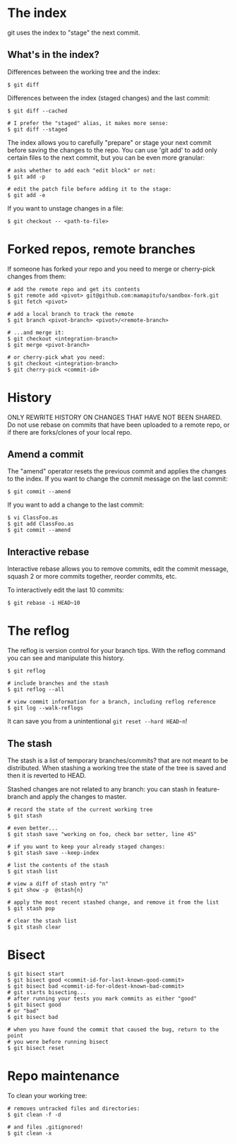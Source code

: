# The index

git uses the index to "stage" the next commit.

## What's in the index?

Differences between the working tree and the index:

    $ git diff

Differences between the index (staged changes) and the last commit:

    $ git diff --cached

    # I prefer the "staged" alias, it makes more sense:
    $ git diff --staged

The index allows you to carefully "prepare" or stage your next commit before
saving the changes to the repo. You can use 'git add' to add only certain
files to the next commit, but you can be even more granular:

    # asks whether to add each "edit block" or not:
    $ git add -p

    # edit the patch file before adding it to the stage:
    $ git add -e

If you want to unstage changes in a file:

    $ git checkout -- <path-to-file>

# Forked repos, remote branches

If someone has forked your repo and you need to merge or cherry-pick changes
from them:

    # add the remote repo and get its contents
    $ git remote add <pivot> git@github.com:mamapitufo/sandbox-fork.git
    $ git fetch <pivot>

    # add a local branch to track the remote
    $ git branch <pivot-branch> <pivot>/<remote-branch>

    # ...and merge it:
    $ git checkout <integration-branch>
    $ git merge <pivot-branch>

    # or cherry-pick what you need:
    $ git checkout <integration-branch>
    $ git cherry-pick <commit-id>

# History

ONLY REWRITE HISTORY ON CHANGES THAT HAVE NOT BEEN SHARED. Do not use rebase
on commits that have been uploaded to a remote repo, or if there are
forks/clones of your local repo.

## Amend a commit

The "amend" operator resets the previous commit and applies the changes to the
index. If you want to change the commit message on the last commit:

    $ git commit --amend

If you want to add a change to the last commit:

    $ vi ClassFoo.as
    $ git add ClassFoo.as
    $ git commit --amend

## Interactive rebase

Interactive rebase allows you to remove commits, edit the commit message,
squash 2 or more commits together, reorder commits, etc.

To interactively edit the last 10 commits:

    $ git rebase -i HEAD~10

# The reflog

The reflog is version control for your branch tips. With the reflog command
you can see and manipulate this history.

    $ git reflog

    # include branches and the stash
    $ git reflog --all

    # view commit information for a branch, including reflog reference
    $ git log --walk-reflogs

It can save you from a unintentional `git reset --hard HEAD~n`!

## The stash

The stash is a list of temporary branches/commits? that are not meant to be
distributed. When stashing a working tree the state of the tree is saved and
then it is reverted to HEAD.

Stashed changes are not related to any branch: you can stash in feature-branch
and apply the changes to master.

    # record the state of the current working tree
    $ git stash

    # even better...
    $ git stash save "working on foo, check bar setter, line 45"

    # if you want to keep your already staged changes:
    $ git stash save --keep-index

    # list the contents of the stash
    $ git stash list

    # view a diff of stash entry "n"
    $ git show -p  @stash{n}

    # apply the most recent stashed change, and remove it from the list
    $ git stash pop

    # clear the stash list
    $ git stash clear

# Bisect

    $ git bisect start
    $ git bisect good <commit-id-for-last-known-good-commit>
    $ git bisect bad <commit-id-for-oldest-known-bad-commit>
    # git starts bisecting...
    # after running your tests you mark commits as either "good"
    $ git bisect good
    # or "bad"
    $ git bisect bad

    # when you have found the commit that caused the bug, return to the point
    # you were before running bisect
    $ git bisect reset

# Repo maintenance

To clean your working tree:

    # removes untracked files and directories:
    $ git clean -f -d

    # and files .gitignored!
    $ git clean -x
